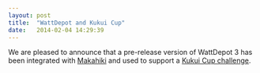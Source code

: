 ```yaml
---
layout: post
title:  "WattDepot and Kukui Cup"
date:   2014-02-04 14:29:39
---
```


We are pleased to announce that a pre-release version of WattDepot 3 has been integrated with [Makahiki](http://makahiki.io) and used to support a [Kukui Cup challenge](http://kukuicup.org).
